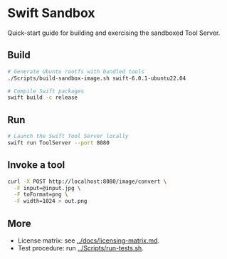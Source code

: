 # Swift Sandbox

Quick-start guide for building and exercising the sandboxed Tool Server.

## Build

```bash
# Generate Ubuntu rootfs with bundled tools
./Scripts/build-sandbox-image.sh swift-6.0.1-ubuntu22.04

# Compile Swift packages
swift build -c release
```

## Run

```bash
# Launch the Swift Tool Server locally
swift run ToolServer --port 8080
```

## Invoke a tool

```bash
curl -X POST http://localhost:8080/image/convert \
  -F input=@input.jpg \
  -F toFormat=png \
  -F width=1024 > out.png
```

## More

- License matrix: see [../docs/licensing-matrix.md](../docs/licensing-matrix.md).
- Test procedure: run [../Scripts/run-tests.sh](../Scripts/run-tests.sh).
